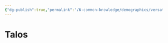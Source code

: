 ```yaml
---
{"dg-publish":true,"permalink":"/6-common-knowledge/demographics/versatile-heritages/mixed-lineage/malakim/talos/"}
---
```


# Talos
